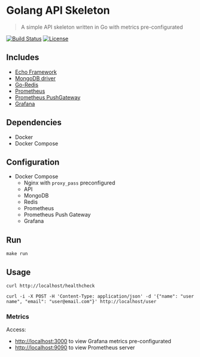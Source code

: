 # Golang API Skeleton
>
> A simple API skeleton written in Go with metrics pre-configurated

[![Build Status](https://travis-ci.org/michelaquino/golang_api_skeleton.svg?branch=master)](https://travis-ci.org/michelaquino/golang_api_skeleton)
[![License][license-image]][license-url]

## Includes

- [Echo Framework](https://github.com/labstack/echo)
- [MongoDB driver](https://github.com/mongodb/mongo-go-driver)
- [Go-Redis](github.com/go-redis/redis)
- [Prometheus](https://github.com/prometheus)
- [Prometheus PushGateway](https://github.com/prometheus/pushgateway)
- [Grafana](https://grafana.com/)

## Dependencies

- Docker
- Docker Compose

## Configuration

- Docker Compose
  - Nginx with `proxy_pass` preconfigured
  - API
  - MongoDB
  - Redis
  - Prometheus
  - Prometheus Push Gateway
  - Grafana

## Run

`make run`

## Usage

`curl http://localhost/healthcheck`

`curl -i -X POST -H 'Content-Type: application/json' -d '{"name": "user name", "email": "user@email.com"}' http://localhost/user`

### Metrics

Access:

- <http://localhost:3000> to view Grafana metrics pre-configurated
- <http://localhost:9090> to view Prometheus server

[license-image]: https://img.shields.io/badge/License-GPL3.0-blue.svg
[license-url]: LICENSE
